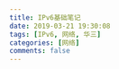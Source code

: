 ```yaml
---
title: IPv6基础笔记
date: 2019-03-21 19:30:08
tags: [IPv6, 网络, 华三]
categories: [网络]
comments: false
---
```

